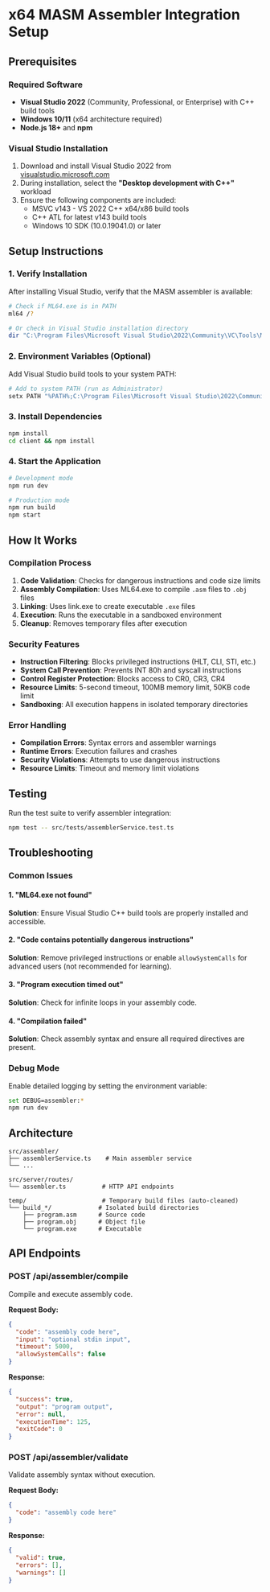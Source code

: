 # x64 MASM Assembler Integration Setup

## Prerequisites

### Required Software
- **Visual Studio 2022** (Community, Professional, or Enterprise) with C++ build tools
- **Windows 10/11** (x64 architecture required)
- **Node.js 18+** and **npm**

### Visual Studio Installation
1. Download and install Visual Studio 2022 from [visualstudio.microsoft.com](https://visualstudio.microsoft.com/)
2. During installation, select the **"Desktop development with C++"** workload
3. Ensure the following components are included:
   - MSVC v143 - VS 2022 C++ x64/x86 build tools
   - C++ ATL for latest v143 build tools
   - Windows 10 SDK (10.0.19041.0) or later

## Setup Instructions

### 1. Verify Installation
After installing Visual Studio, verify that the MASM assembler is available:

```bash
# Check if ML64.exe is in PATH
ml64 /?

# Or check in Visual Studio installation directory
dir "C:\Program Files\Microsoft Visual Studio\2022\Community\VC\Tools\MSVC\*\bin\Hostx64\x64\ml64.exe"
```

### 2. Environment Variables (Optional)
Add Visual Studio build tools to your system PATH:

```bash
# Add to system PATH (run as Administrator)
setx PATH "%PATH%;C:\Program Files\Microsoft Visual Studio\2022\Community\VC\Tools\MSVC\14.35.32215\bin\Hostx64\x64"
```

### 3. Install Dependencies
```bash
npm install
cd client && npm install
```

### 4. Start the Application
```bash
# Development mode
npm run dev

# Production mode
npm run build
npm start
```

## How It Works

### Compilation Process
1. **Code Validation**: Checks for dangerous instructions and code size limits
2. **Assembly Compilation**: Uses ML64.exe to compile `.asm` files to `.obj` files
3. **Linking**: Uses link.exe to create executable `.exe` files
4. **Execution**: Runs the executable in a sandboxed environment
5. **Cleanup**: Removes temporary files after execution

### Security Features
- **Instruction Filtering**: Blocks privileged instructions (HLT, CLI, STI, etc.)
- **System Call Prevention**: Prevents INT 80h and syscall instructions
- **Control Register Protection**: Blocks access to CR0, CR3, CR4
- **Resource Limits**: 5-second timeout, 100MB memory limit, 50KB code limit
- **Sandboxing**: All execution happens in isolated temporary directories

### Error Handling
- **Compilation Errors**: Syntax errors and assembler warnings
- **Runtime Errors**: Execution failures and crashes
- **Security Violations**: Attempts to use dangerous instructions
- **Resource Limits**: Timeout and memory limit violations

## Testing

Run the test suite to verify assembler integration:

```bash
npm test -- src/tests/assemblerService.test.ts
```

## Troubleshooting

### Common Issues

#### 1. "ML64.exe not found"
**Solution**: Ensure Visual Studio C++ build tools are properly installed and accessible.

#### 2. "Code contains potentially dangerous instructions"
**Solution**: Remove privileged instructions or enable `allowSystemCalls` for advanced users (not recommended for learning).

#### 3. "Program execution timed out"
**Solution**: Check for infinite loops in your assembly code.

#### 4. "Compilation failed"
**Solution**: Check assembly syntax and ensure all required directives are present.

### Debug Mode
Enable detailed logging by setting the environment variable:

```bash
set DEBUG=assembler:*
npm run dev
```

## Architecture

```
src/assembler/
├── assemblerService.ts    # Main assembler service
└── ...

src/server/routes/
└── assembler.ts          # HTTP API endpoints

temp/                     # Temporary build files (auto-cleaned)
└── build_*/             # Isolated build directories
    ├── program.asm      # Source code
    ├── program.obj      # Object file
    └── program.exe      # Executable
```

## API Endpoints

### POST /api/assembler/compile
Compile and execute assembly code.

**Request Body:**
```json
{
  "code": "assembly code here",
  "input": "optional stdin input",
  "timeout": 5000,
  "allowSystemCalls": false
}
```

**Response:**
```json
{
  "success": true,
  "output": "program output",
  "error": null,
  "executionTime": 125,
  "exitCode": 0
}
```

### POST /api/assembler/validate
Validate assembly syntax without execution.

**Request Body:**
```json
{
  "code": "assembly code here"
}
```

**Response:**
```json
{
  "valid": true,
  "errors": [],
  "warnings": []
}
```
